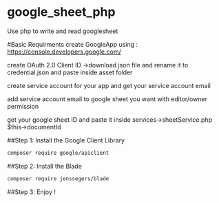 # google_sheet_php
Use php to write and read googlesheet

#Basic Requirments
create GoogleApp using : https://console.developers.google.com/

create OAuth 2.0 Client ID ->download json file and rename it to credential.json  and paste inside asset folder

create service account  for your app and get your service account email

add service account email to google sheet you want with editor/owner permission

get your google sheet ID and paste it inside services->sheetService.php $this->documentId



##Step 1: Install the Google Client Library
```bash
composer require google/apiclient
```

##Step 2: Install the Blade

```bash
composer require jenssegers/blade
```

##Step 3: Enjoy ! 
